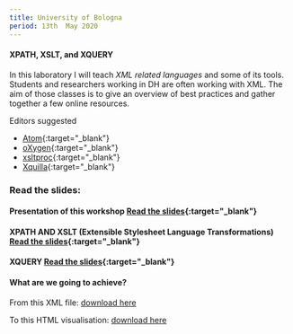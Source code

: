 ```yaml
---
title: University of Bologna
period: 13th  May 2020
---
```


####  **XPATH, XSLT, and XQUERY**

In this laboratory I will teach *XML related languages* and some of its tools. Students and researchers working in DH are often working with XML. The aim of those classes is to give an overview of best practices and gather together a few online resources.  

Editors suggested

- [Atom](https://atom.io/){:target="_blank"} 
- [oXygen](https://www.oxygenxml.com/){:target="_blank"}
- [xsltproc](){:target="_blank"}
- [Xquilla](http://xqilla.sourceforge.net/HomePage){:target="_blank"} 

 ### Read the slides:

 #### Presentation of this workshop [Read the slides](https://slides.com/tizmancinelli/xslt-4f37f3#/){:target="_blank"}

 #### XPATH AND XSLT (Extensible Stylesheet Language Transformations) [Read the slides](https://slides.com/tizmancinelli/xslt-cd6553#/){:target="_blank"}

 #### XQUERY [Read the slides](https://slides.com/tizmancinelli/xquery-exist-db#/){:target="_blank"}

 #### What are we going to achieve?

From this XML file: [download here](/public/resources/Frankenstein-v1c5-transcription.xml)

To this HTML visualisation: [download here](/public/resources/bologna.html)
 
